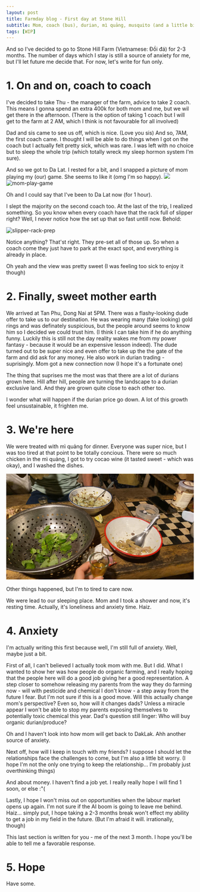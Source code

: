 ```yaml
---
layout: post
title: Farmday blog - First day at Stone Hill
subtitle: Mom, coach (bus), durian, mì quảng, musquito (and a little bit of anxiety)
tags: [WIP]
---
```


And so I've decided to go to Stone Hill Farm (Vietnamese: Đồi đá) for 2-3 months. The number of days which I stay is still a source of anxiety for me, but I'll let future me decide that. For now, let's write for fun only.

# 1. On and on, coach to coach

I've decided to take Thu - the manager of the farm, advice to take 2 coach. This means I gonna spend an extra 400k for both mom and me, but we wil get there in the afternoon. (There is the option of taking 1 coach but I will get to the farm at 2 AM, which I think is not favourable for all involved)

Dad and sis came to see us off, which is nice. (Love you sis)
And so, 7AM, the first coach came. I thought I will be able to do things when I got on the coach but I actually felt pretty sick, which was rare. I was left with no choice but to sleep the whole trip (which totally wreck my sleep hormon system I'm sure).

And so we got to Da Lat. I rested for a bit, and I snapped a picture of mom playing my (our) game. She seems to like it (omg I'm so happy).
![](../assets/autumn.jpg)
![mom-play-game](../assets/mom_play_my_game.jpg)

Oh and I could say that I've been to Da Lat now (for 1 hour).

I slept the majority on the second coach too. At the last of the trip, I realized something. 
So you know when every coach have that the rack full of slipper right?
Well, I never notice how the set up that so fast untill now. 
Behold: 

![slipper-rack-prep](../assets/slipper-rack.jpg)

Notice anything?
That'st right. They pre-set all of those up. So when a coach come they just have to park at the exact spot, and everything is already in place. 

Oh yeah and the view was pretty sweet (I was feeling too sick to enjoy it though)

# 2. Finally, sweet mother earth

We arrived at Tan Phu, Dong Nai at 5PM. There was a flashy-looking dude offer to take us to our destination. He was wearing many (fake looking) gold rings and was definately suspicious, but the people around seems to know him so I decided we could trust him. (I think I can take him if he do anything funny. Luckily this is still not the day reality wakes me from my power fantasy - because it would be an expensive lesson indeed). The dude turned out to be super nice and even offer to take up the the gate of the farm and did ask for any money. He also work in durian trading - suprisingly. Mom got a new connection now (I hope it's a fortunate one)

The thing that suprises me the most was that there are a lot of durians grown here. Hill after hill, people are turning the landscape to a durian exclusive land. And they are grown quite close to each other too. 

I wonder what will happen if the durian price go down. A lot of this growth feel unsustainable, it frighten me. 
# 3. We're here

We were treated with mì quảng for dinner. Everyone was super nice, but I was too tired at that point to be totally concious. There were so much chicken in the mì quảng, I got to try cocao wine (it tasted sweet - which was okay), and I washed the dishes. 

![first-farm-dinner](../assets/first-farm-dinner.jpg)

Other things happened, but I'm to tired to care now.

We were lead to our sleeping place. Mom and I took a shower and now, it's resting time.
Actually, it's loneliness and anxiety time. Haiz. 

# 4. Anxiety
I'm actually writing this first because well, I'm still full of anxiety. Well, maybe just a bit.

First of all, I can't believed I actually took mom with me. But I did. What I wanted to show her was how people do organic farming, and I really hoping that the people here will do a good job giving her a good representation. A step closer to somehow releasing my parents from the way they do farming now - will with pesticide and chemical I don't know - a step away from the future I fear. But I'm not sure if this is a good move. Will this actually change mom's perspective? Even so, how will it changes dads? Unless a miracle appear I won't be able to stop my parents exposing themselves to potentially toxic chemical this year. Dad's question still linger: Who will buy organic durian/produce? 

Oh and I haven't look into how mom will get back to DakLak. Ahh another source of anxiety.

Next off, how will I keep in touch with my friends? I suppose I should let the relationships face the challenges to come, but I'm also a little bit worry. (I hope I'm not the only one trying to keep the relationship... I'm probably just overthinking things)

And about money. I haven't find a job yet. I really really hope I will find 1 soon, or else :"(

Lastly, I hope I won't miss out on opportunities when the labour market opens up again. I'm not sure if the AI boom is going to leave me behind. Haiz... simply put, I hope taking a 2-3 months break won't effect my ability to get a job in my field in the future. (But I'm afraid it will. irrationally, though)


This last section is written for you - me of the next 3 month. I hope you'll be able to tell me a favorable response. 

# 5. Hope 

Have some. 

